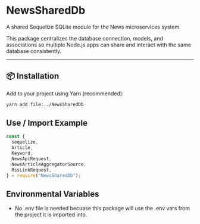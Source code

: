# NewsSharedDb

A shared Sequelize SQLite module for the News microservices system.

This package centralizes the database connection, models, and associations so multiple Node.js apps can share and interact with the same database consistently.

---

## 📦 Installation

Add to your project using Yarn (recommended):

```bash
yarn add file:../NewsSharedDb
```

## Use / Import Example

```js
const {
  sequelize,
  Article,
  Keyword,
  NewsApiRequest,
  NewsArticleAggregatorSource,
  RssLinkRequest,
} = require("NewsSharedDb");
```

## Environmental Variables

- No .env file is needed becuase this package will use the .env vars from the project it is imported into.
